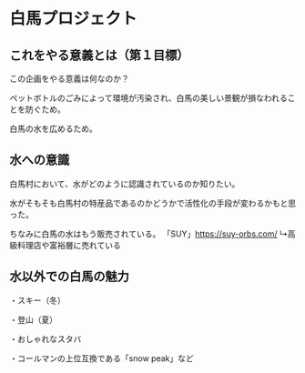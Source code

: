 # 白馬プロジェクト
## これをやる意義とは（第１目標）
この企画をやる意義は何なのか？

ペットボトルのごみによって環境が汚染され、白馬の美しい景観が損なわれることを防ぐため。

白馬の水を広めるため。
## 水への意識
白馬村において、水がどのように認識されているのか知りたい。

水がそもそも白馬村の特産品であるのかどうかで活性化の手段が変わるかもと思った。

ちなみに白馬の水はもう販売されている。
「SUY」https://suy-orbs.com/
↳高級料理店や富裕層に売れている


## 水以外での白馬の魅力
・スキー（冬）

・登山（夏）

・おしゃれなスタバ

・コールマンの上位互換である「snow peak」など

